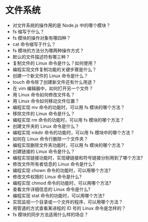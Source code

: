 # 文件系统

- 对文件系统的操作用的是 Node.js 中的哪个模块？
- fs 缩写于什么？
- fs 模块的操作对象有哪四种？
- cat 命令缩写于什么？
- fs 模块的方法分为哪两种操作方式？
- 默认的文件描述符有哪三种？
- 复制文件的 Linux 命令是什么？如何使用？
- 编程实现文件复制功能的关键步骤是什么？
- 创建一个新文件的 Linux 命令是什么？
- touch 命令除了创建新文件还有什么用途？
- 在 vim 编辑器中，如何打开另一个文件？
- 用 Linux 命令如何修改文件名？
- 用 Linux 命令如何移动文件位置？
- 编程实现 mv 命令的功能时，可以用 fs 模块的哪个方法？
- 移除文件的 Linux 命令是什么？
- 编程实现 rm 命令的功能时，可以用 fs 模块的哪个方法？
- 创建文件夹的 Linux 命令是什么？
- 编程实现 mkdir 命令的功能时，可以用 fs 模块中的哪个方法？
- 如何在 Linux 命令行删除一个文件夹？
- 编程实现删除文件夹功能时，可以用 fs 模块的哪个方法？
- 创建链接的 Linux 命令是什么？
- 编程实现链接功能时，实现硬链接和符号链接分别用到了哪个方法?
- 修改文件所有者信息的 Linux 命令是什么?
- 编程实现 chown 命令的功能时，可以用哪个方法?
- 修改文件权限的 Linux 命令是什么?
- 编程实现 chmod 命令的功能时，可以用哪个方法?
- 查看文件详细信息的 Linux 命令是什么?
- 编程实现 stat 命令的功能时，可以用哪个方法?
- 实现监视一个目录或一个文件的程序，可以用哪个方法？
- 用管道的方式查看某进程的 ID 号的 Linux 命令是怎样的？
- fs 模块的同步方法适用什么样的场合？
